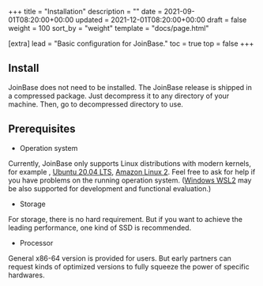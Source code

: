 +++
title = "Installation"
description = ""
date = 2021-09-01T08:20:00+00:00
updated = 2021-12-01T08:20:00+00:00
draft = false
weight = 100
sort_by = "weight"
template = "docs/page.html"

[extra]
lead = "Basic configuration for JoinBase."
toc = true
top = false
+++

## Install

JoinBase does not need to be installed. The JoinBase release is shipped in a compressed package. Just decompress it to any directory of your machine. Then, go to decompressed directory to use. 

## Prerequisites

* Operation system

Currently, JoinBase only supports Linux distributions with modern kernels, for example , [Ubuntu 20.04 LTS](https://releases.ubuntu.com/20.04/), [Amazon Linux 2](https://aws.amazon.com/amazon-linux-2). Feel free to ask for help if you have problems on the running operation system. ([Windows WSL2](https://en.wikipedia.org/wiki/Windows_Subsystem_for_Linux) may be also supported for development and functional evaluation.)

* Storage

For storage, there is no hard requirement. But if you want to achieve the leading performance, one kind of SSD is recommended.

* Processor

General x86-64 version is provided for users. But early partners can request kinds of optimized versions to fully squeeze the power of specific hardwares.